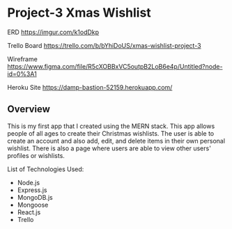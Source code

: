 # Project-3 Xmas Wishlist

ERD
https://imgur.com/k1odDkp

Trello Board 
https://trello.com/b/bYhiDoUS/xmas-wishlist-project-3

Wireframe 
https://www.figma.com/file/R5cXOBBxVC5outpB2LoB6e4p/Untitled?node-id=0%3A1

Heroku Site
https://damp-bastion-52159.herokuapp.com/

## Overview
This is my first app that I created using the MERN stack. This app allows people of all ages to create their Christmas wishlists. 
The user is able to create an account and also add, edit, and delete items in their own personal wishlist. There is also a page where users are able to view other users' profiles or wishlists. 

List of Technologies Used:
* Node.js
* Express.js
* MongoDB.js
* Mongoose
* React.js
* Trello
